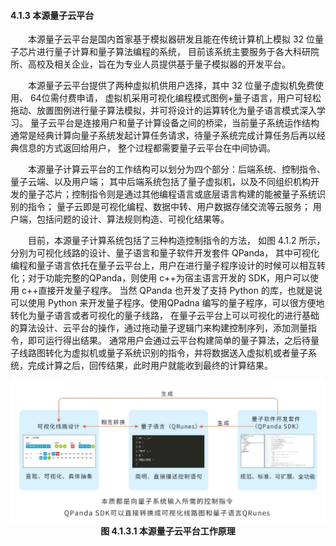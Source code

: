 #### 4.1.3 本源量子云平台

&emsp;&emsp;本源量子云平台是国内首家基于模拟器研发且能在传统计算机上模拟 32 位量子芯片进行量子计算和量子算法编程的系统，
目前该系统主要服务于各大科研院所、高校及相关企业，旨在为专业人员提供基于量子模拟器的开发平台。

&emsp;&emsp;本源量子云平台提供了两种虚拟机供用户选择，其中 32 位量子虚拟机免费使用、 64位需付费申请，
虚拟机采用可视化编程模式图例+量子语言，用户可轻松拖动、放置图例进行量子算法模拟，并可将设计的运算转化为量子语言模式深入学习。
量子云平台是连接用户和量子计算设备之间的桥梁，当前量子系统运作结构通常是经典计算向量子系统发起计算任务请求，待量子系统完成计算任务后再以经典信息的方式返回给用户，
整个过程都需要量子云平台在中间协调。

&emsp;&emsp;本源量子计算云平台的工作结构可以划分为四个部分：后端系统、控制指令、量子云端、以及用户端；
其中后端系统包括了量子虚拟机，以及不同组织机构开发的量子芯片；控制指令则是通过其他编程语言或底层语言构建的能被量子系统识别的指令； 
量子云即是可视化编程、数据中转、用户数据存储交流等云服务； 用户端，包括问题的设计、算法规则构造、可视化结果等。

&emsp;&emsp;目前，本源量子计算系统包括了三种构造控制指令的方法， 如图 4.1.2 所示， 分别为可视化线路的设计、量子语言和量子软件开发套件 QPanda，
其中可视化编程和量子语言依托在量子云平台上，用户在进行量子程序设计的时候可以相互转化；对于功能完整的QPanda，则使用 c++为宿主语言开发的 SDK，用户可以使用 c++直接开发量子程序。
当然 QPanda 也开发了支持 Python 的库，也就是说可以使用 Python 来开发量子程序。使用QPadna 编写的量子程序，可以很方便地转化为量子语言或者可视化的量子线路，
在量子云平台上可以可视化的进行基础的算法设计、云平台的操作，通过拖动量子逻辑门来构建控制序列，添加测量指令，即可运行得出结果。
通常用户会通过云平台构建简单的量子算法，之后待量子线路图转化为虚拟机或量子系统识别的指令，并将数据送入虚拟机或者量子系统，完成计算之后，回传结果，此时用户就能收到最终的计算结果。

<div align=center>

![图 4.1.3.1 本源量子云平台工作原理](../../../images/图%204.1.3.1%20本源量子云平台工作原理.png)
**图 4.1.3.1 本源量子云平台工作原理**

</div>
